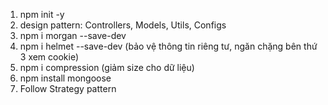 1. npm init -y
2. design pattern: Controllers, Models, Utils, Configs
3. npm i morgan --save-dev
4. npm i helmet --save-dev (bảo vệ thông tin riêng tư, ngăn chặng bên thứ 3 xem cookie)
5. npm i compression (giảm size cho dữ liệu)
6. npm install mongoose
7. Follow Strategy pattern
